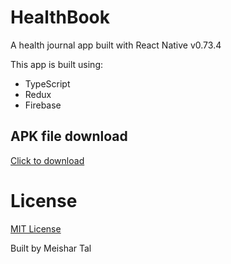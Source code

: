 # HealthBook
A health journal app built with React Native v0.73.4

This app is built using:
* TypeScript
* Redux
* Firebase

## APK file download
[Click to download](https://github.com/Meta704/HealthBook/releases/download/HealthBook/HealthBook.apk)

# License
[MIT License](LICENSE)

Built by Meishar Tal
